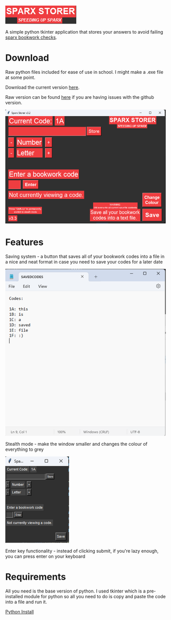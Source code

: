 ![](https://github.com/harcher-dev/sparxStorer/blob/main/readmeScreenshots/4.png)


A simple python tkinter application that stores your answers to avoid failing [sparx bookwork checks](https://support.sparx.co.uk/docs/what-are-bookwork-checks#:~:text=Bookwork%20codes,the%20position%20within%20the%20task).

# Download

Raw python files included for ease of use in school. I might make a .exe file at some point.

Download the current version [here](https://github.com/harcher-dev/sparxStorer/raw/main/sparxStorer-v3.3.py?raw=true).

Raw version can be found [here](https://github.com/harcher-dev/sparxStorer/raw/main/sparxStorer-v3.3.py) if you are having issues with the github version.

![](https://github.com/harcher-dev/sparxStorer/blob/main/readmeScreenshots/3.png)

# Features

Saving system - a button that saves all of your bookwork codes into a file in a nice and neat format in case you need to save your codes for a later date

![](https://github.com/harcher-dev/sparxStorer/blob/main/readmeScreenshots/1.png)

Stealth mode - make the window smaller and changes the colour of everything to grey

![](https://github.com/harcher-dev/sparxStorer/blob/main/readmeScreenshots/2.png)

Enter key functionality - instead of clicking submit, if you're lazy enough, you can press enter on your keyboard

# Requirements

All you need is the base version of python. I used tkinter which is a pre-installed module for python so all you need to do is copy and paste the code into a file and run it.

[Python Install](https://www.python.org/downloads/)
